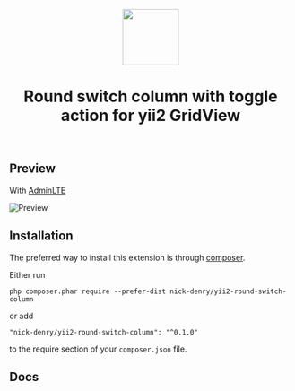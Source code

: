 <p align="center">
    <a href="https://github.com/yiisoft" target="_blank">
        <img src="https://avatars0.githubusercontent.com/u/993323" height="100px">
    </a>
    <h1 align="center">Round switch column with toggle action for yii2 GridView</h1>
    <br>
</p>

Preview
-------
With [AdminLTE](https://github.com/dmstr/yii2-adminlte-asset)

![Preview](https://user-images.githubusercontent.com/1450983/37547401-780c0374-2982-11e8-8bc1-372ccf8a8c78.png)


Installation
------------

The preferred way to install this extension is through [composer](http://getcomposer.org/download/).

Either run

```
php composer.phar require --prefer-dist nick-denry/yii2-round-switch-column
```

or add

```
"nick-denry/yii2-round-switch-column": "^0.1.0"
```

to the require section of your `composer.json` file.

Docs
-----

